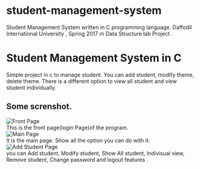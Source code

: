 # student-management-system

Student Management System written in C programming language. Daffodil International University , Spring 2017 m Data Structure lab Project . <br> 
<h1>Student Management System in C</h1>
<p>Simple project in c to manage student. You can add student, modify theme, delete theme. There is a different option to view all student and view student individually. 
</p>
<h2>Some screnshot.</h2>

![Front Page](<img width="768" alt="Screenshot 2023-12-07 221645" src="https://github.com/mayank-kumar8070/student-management-system/assets/67200147/4e9e5fe8-7c07-41b6-b7ec-7066664b3ead">)
<br>
This is the front page(login Page)of the program.
<br>
![Main Page](https://imgur.com/2YQPCzo)
<br>
It is the main page. Show all the option you can do with it. 
<br>
![Add Student Page](https://imgur.com/OiQU1g1)
<br>
you can Add student, Modify student, Show All student, Indivisual view, Remove student, Change password and logout features .  
<br>
